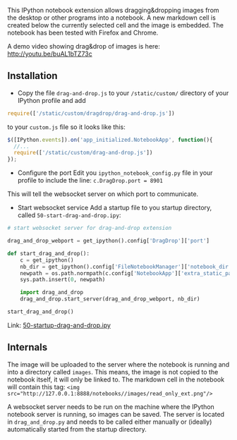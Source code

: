 This IPython notebook extension allows dragging&dropping images from the desktop or other programs into a notebook. A new markdown cell is created below the currently selected cell and the image is embedded.
The notebook has been tested with Firefox and Chrome.

A demo video showing drag&drop of images is here:
http://youtu.be/buAL1bTZ73c

## Installation
 -  Copy the file `drag-and-drop.js` to your `/static/custom/` directory of your IPython profile and add
```javascript
require(['/static/custom/dragdrop/drag-and-drop.js'])
```
to your `custom.js` file so it looks like this:

```javascript
$([IPython.events]).on('app_initialized.NotebookApp', function(){
  //... 
  require(['/static/custom/drag-and-drop.js'])
});
```
 - Configure the port
Edit you `ipython_notebook_config.py` file in your profile to include the line:
`c.DragDrop.port = 8901`

This will tell the websocket server on which port to communicate.

 - Start websocket service
Add a startup file to you startup directory, called `50-start-drag-and-drop.ipy`:

```python
# start websocket server for drag-and-drop extension

drag_and_drop_webport = get_ipython().config['DragDrop']['port']

def start_drag_and_drop():
    c = get_ipython()
    nb_dir = get_ipython().config['FileNotebookManager']['notebook_dir']
    newpath = os.path.normpath(c.config['NotebookApp']['extra_static_paths'][0]+'/custom/dragdrop/')
    sys.path.insert(0, newpath)

    import drag_and_drop
    drag_and_drop.start_server(drag_and_drop_webport, nb_dir)

start_drag_and_drop()
```
Link: [50-startup-drag-and-drop.ipy](https://github.com/ipython-contrib/IPython-notebook-extensions/raw/master/usability/dragdrop/50-start-drag-and-drop.ipy "50-startup-drag-and-drop.ipy")



## Internals
The image will be uploaded to the server where the notebook is running and into a directory called `images`. This means, the image is not copied to the notebook itself, it will only be linked to. The markdown cell in the notebook will contain this tag:
`<img  src="http://127.0.0.1:8888/notebooks//images/read_only_ext.png"/>`

A websocket server needs to be run on the machine where the IPython notebook server is running, so images can be saved. The server is located in `drag_and_drop.py` and needs to be called either manually or (ideally) automatically started from the startup directory.
